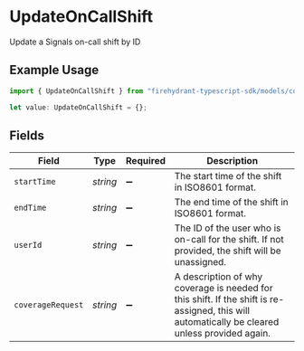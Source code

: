 # UpdateOnCallShift

Update a Signals on-call shift by ID

## Example Usage

```typescript
import { UpdateOnCallShift } from "firehydrant-typescript-sdk/models/components";

let value: UpdateOnCallShift = {};
```

## Fields

| Field                                                                                                                                          | Type                                                                                                                                           | Required                                                                                                                                       | Description                                                                                                                                    |
| ---------------------------------------------------------------------------------------------------------------------------------------------- | ---------------------------------------------------------------------------------------------------------------------------------------------- | ---------------------------------------------------------------------------------------------------------------------------------------------- | ---------------------------------------------------------------------------------------------------------------------------------------------- |
| `startTime`                                                                                                                                    | *string*                                                                                                                                       | :heavy_minus_sign:                                                                                                                             | The start time of the shift in ISO8601 format.                                                                                                 |
| `endTime`                                                                                                                                      | *string*                                                                                                                                       | :heavy_minus_sign:                                                                                                                             | The end time of the shift in ISO8601 format.                                                                                                   |
| `userId`                                                                                                                                       | *string*                                                                                                                                       | :heavy_minus_sign:                                                                                                                             | The ID of the user who is on-call for the shift. If not provided, the shift will be unassigned.                                                |
| `coverageRequest`                                                                                                                              | *string*                                                                                                                                       | :heavy_minus_sign:                                                                                                                             | A description of why coverage is needed for this shift. If the shift is re-assigned, this will automatically be cleared unless provided again. |